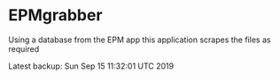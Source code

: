 # EPMgrabber
Using a database from the EPM app this application scrapes the files as required


Latest backup: Sun Sep 15 11:32:01 UTC 2019
